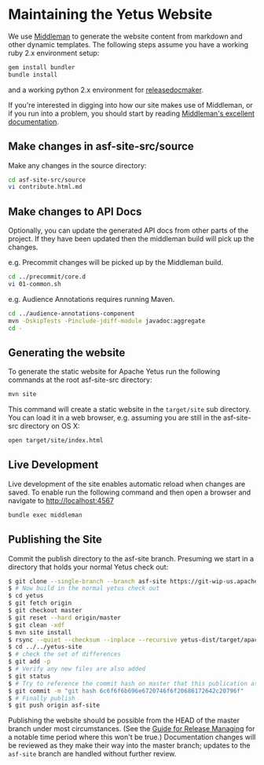 <!---
  Licensed to the Apache Software Foundation (ASF) under one
  or more contributor license agreements.  See the NOTICE file
  distributed with this work for additional information
  regarding copyright ownership.  The ASF licenses this file
  to you under the Apache License, Version 2.0 (the
  "License"); you may not use this file except in compliance
  with the License.  You may obtain a copy of the License at

    http://www.apache.org/licenses/LICENSE-2.0

  Unless required by applicable law or agreed to in writing,
  software distributed under the License is distributed on an
  "AS IS" BASIS, WITHOUT WARRANTIES OR CONDITIONS OF ANY
  KIND, either express or implied.  See the License for the
  specific language governing permissions and limitations
  under the License.
-->

# Maintaining the Yetus Website

We use [Middleman](https://middlemanapp.com/) to generate the website content from markdown and other
dynamic templates. The following steps assume you have a working
ruby 2.x environment setup:

```bash
gem install bundler
bundle install
```
and a working python 2.x environment for [releasedocmaker](../in-progress/releasedocmaker/).

If you're interested in digging into how our site makes use of Middleman, or if you run into a problem, you should start
by reading [Middleman's excellent documentation](https://middlemanapp.com/basics/install/).

## Make changes in asf-site-src/source
Make any changes in the source directory:

```bash
cd asf-site-src/source
vi contribute.html.md
```

## Make changes to API Docs
Optionally, you can update the generated API docs from other parts of the project. If they have been updated then the middleman build will pick up the changes.

e.g. Precommit changes will be picked up by the Middleman build.

```bash
cd ../precommit/core.d
vi 01-common.sh
```


e.g. Audience Annotations requires running Maven.

```bash
cd ../audience-annotations-component
mvn -DskipTests -Pinclude-jdiff-module javadoc:aggregate
cd -
```

## Generating the website
To generate the static website for Apache Yetus run the following commands at the root asf-site-src directory:

```bash
mvn site
```

This command will create a static website in the `target/site` sub directory. You can load it in a web browser, e.g. assuming you are still in the asf-site-src directory on OS X:

```bash
open target/site/index.html
```

## Live Development
Live development of the site enables automatic reload when changes are saved.
To enable run the following command and then open a browser and navigate to
[http://localhost:4567](http://localhost:4567/)

```bash
bundle exec middleman
```

## Publishing the Site
Commit the publish directory to the asf-site branch. Presuming we start in a directory that holds your normal Yetus check out:

```bash
$ git clone --single-branch --branch asf-site https://git-wip-us.apache.org/repos/asf/yetus.git yetus-site
$ # Now build in the normal yetus check out
$ cd yetus
$ git fetch origin
$ git checkout master
$ git reset --hard origin/master
$ git clean -xdf
$ mvn site install
$ rsync --quiet --checksum --inplace --recursive yetus-dist/target/apache-yetus-${project.version}-SNAPSHOT-site/ ../../yetus-site/
$ cd ../../yetus-site
$ # check the set of differences
$ git add -p
$ # Verify any new files are also added
$ git status
$ # Try to reference the commit hash on master that this publication assures we include
$ git commit -m "git hash 6c6f6f6b696e6720746f6f20686172642c20796f"
$ # Finally publish
$ git push origin asf-site
```

Publishing the website should be possible from the HEAD of the master branch under most circumstances. (See the [Guide for Release Managing](releases) for a notable time period where this won't be true.)
Documentation changes will be reviewed as they make their way into the master branch; updates to the `asf-site` branch are handled without further review.

